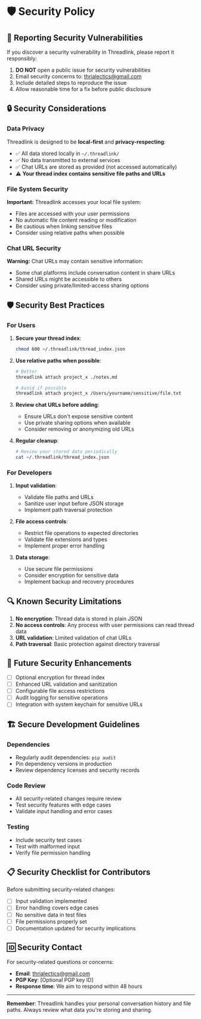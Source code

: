 # 🛡️ Security Policy

## 🚨 Reporting Security Vulnerabilities

If you discover a security vulnerability in Threadlink, please report it responsibly:

1. **DO NOT** open a public issue for security vulnerabilities
2. Email security concerns to: thrialectics@gmail.com
3. Include detailed steps to reproduce the issue
4. Allow reasonable time for a fix before public disclosure

## 🔒 Security Considerations

### Data Privacy

Threadlink is designed to be **local-first** and **privacy-respecting**:

- ✅ All data stored locally in `~/.threadlink/`
- ✅ No data transmitted to external services
- ✅ Chat URLs are stored as provided (not accessed automatically)
- ⚠️ **Your thread index contains sensitive file paths and URLs**

### File System Security

**Important:** Threadlink accesses your local file system:

- Files are accessed with your user permissions
- No automatic file content reading or modification
- Be cautious when linking sensitive files
- Consider using relative paths when possible

### Chat URL Security

**Warning:** Chat URLs may contain sensitive information:

- Some chat platforms include conversation content in share URLs
- Shared URLs might be accessible to others
- Consider using private/limited-access sharing options

## 🛡️ Security Best Practices

### For Users

1. **Secure your thread index**:
   ```bash
   chmod 600 ~/.threadlink/thread_index.json
   ```

2. **Use relative paths when possible**:
   ```bash
   # Better
   threadlink attach project_x ./notes.md
   
   # Avoid if possible
   threadlink attach project_x /Users/yourname/sensitive/file.txt
   ```

3. **Review chat URLs before adding**:
   - Ensure URLs don't expose sensitive content
   - Use private sharing options when available
   - Consider removing or anonymizing old URLs

4. **Regular cleanup**:
   ```bash
   # Review your stored data periodically
   cat ~/.threadlink/thread_index.json
   ```

### For Developers

1. **Input validation**:
   - Validate file paths and URLs
   - Sanitize user input before JSON storage
   - Implement path traversal protection

2. **File access controls**:
   - Restrict file operations to expected directories
   - Validate file extensions and types
   - Implement proper error handling

3. **Data storage**:
   - Use secure file permissions
   - Consider encryption for sensitive data
   - Implement backup and recovery procedures

## 🔍 Known Security Limitations

1. **No encryption**: Thread data is stored in plain JSON
2. **No access controls**: Any process with user permissions can read thread data
3. **URL validation**: Limited validation of chat URLs
4. **Path traversal**: Basic protection against directory traversal

## 🚀 Future Security Enhancements

- [ ] Optional encryption for thread index
- [ ] Enhanced URL validation and sanitization
- [ ] Configurable file access restrictions
- [ ] Audit logging for sensitive operations
- [ ] Integration with system keychain for sensitive URLs

## 🏗️ Secure Development Guidelines

### Dependencies
- Regularly audit dependencies: `pip audit`
- Pin dependency versions in production
- Review dependency licenses and security records

### Code Review
- All security-related changes require review
- Test security features with edge cases
- Validate input handling and error cases

### Testing
- Include security test cases
- Test with malformed input
- Verify file permission handling

## 📋 Security Checklist for Contributors

Before submitting security-related changes:

- [ ] Input validation implemented
- [ ] Error handling covers edge cases
- [ ] No sensitive data in test files
- [ ] File permissions properly set
- [ ] Documentation updated for security implications

## 🆔 Security Contact

For security-related questions or concerns:
- **Email**: thrialectics@gmail.com
- **PGP Key**: [Optional PGP key ID]
- **Response time**: We aim to respond within 48 hours

---

**Remember**: Threadlink handles your personal conversation history and file paths. Always review what data you're storing and sharing. 